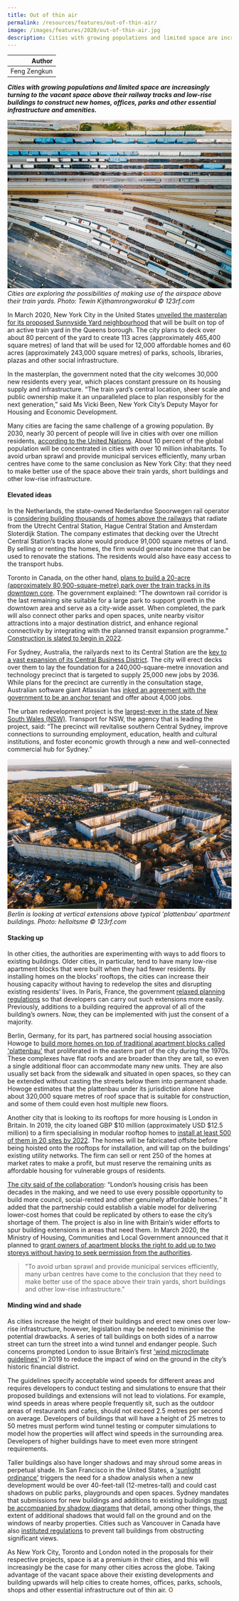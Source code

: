```yaml
---
title: Out of thin air
permalink: /resources/features/out-of-thin-air/
image: /images/features/2020/out-of-thin-air.jpg
description: Cities with growing populations and limited space are increasingly turning to the vacant space above their railway tracks and low-rise buildings to construct new homes, offices, parks and other essential infrastructure and amenities.
---
```


| Author |
|---:|
| Feng Zengkun |

***Cities with growing populations and limited space are increasingly turning to the vacant space above their railway tracks and low-rise buildings to construct new homes, offices, parks and other essential infrastructure and amenities.***

![Aerial view of a train yard](/images/features/2020/out-of-thin-air.jpg/)*Cities are exploring the possibilities of making use of the airspace above their train yards. Photo: Tewin Kijthamrongworakul © 123rf.com*

In March 2020, New York City in the United States [unveiled the masterplan for its proposed Sunnyside Yard neighbourhood](https://api.sunnysideyard.nyc/files/2020-03/200302_SSY_MPH_Executive%20Summary_0.pdf) that will be built on top of an active train yard in the Queens borough. The city plans to deck over about 80 percent of the yard to create 113 acres (approximately 465,400 square metres) of land that will be used for 12,000 affordable homes and 60 acres (approximately 243,000 square metres) of parks, schools, libraries, plazas and other social infrastructure.

In the masterplan, the government noted that the city welcomes 30,000 new residents every year, which places constant pressure on its housing supply and infrastructure. “The train yard’s central location, sheer scale and public ownership make it an unparalleled place to plan responsibly for the next generation,” said Ms Vicki Been, New York City’s Deputy Mayor for Housing and Economic Development. 

Many cities are facing the same challenge of a growing population. By 2030, nearly 30 percent of people will live in cities with over one million residents, [according to the United Nations](https://www.un.org/en/events/citiesday/assets/pdf/the_worlds_cities_in_2018_data_booklet.pdf). About 10 percent of the global population will be concentrated in cities with over 10 million inhabitants. To avoid urban sprawl and provide municipal services efficiently, many urban centres have come to the same conclusion as New York City: that they need to make better use of the space above their train yards, short buildings and other low-rise infrastructure. 

#### **Elevated ideas**

In the Netherlands, the state-owned Nederlandse Spoorwegen rail operator is [considering building thousands of homes above the railways](https://nltimes.nl/2019/07/10/dutch-railways-looking-building-homes-train-tracks) that radiate from the Utrecht Central Station, Hague Central Station and Amsterdam Sloterdijk Station. The company estimates that decking over the Utrecht Central Station’s tracks alone would produce 91,000 square metres of land. By selling or renting the homes, the firm would generate income that can be used to renovate the stations. The residents would also have easy access to the transport hubs. 

Toronto in Canada, on the other hand, [plans to build a 20-acre (approximately 80,900-square-metre) park over the train tracks in its downtown core](https://www.toronto.ca/city-government/planning-development/planning-studies-initiatives/rail-deck-park/rail-deck-park-overview/). The government explained: “The downtown rail corridor is the last remaining site suitable for a large park to support growth in the downtown area and serve as a city-wide asset. When completed, the park will also connect other parks and open spaces, unite nearby visitor attractions into a major destination district, and enhance regional connectivity by integrating with the planned transit expansion programme.” [Construction is slated to begin in 2022](https://globalnews.ca/news/6479106/torontos-rail-deck-park-air-rights/). 

For Sydney, Australia, the railyards next to its Central Station are the [key to a vast expansion of its Central Business District](https://www.planningportal.nsw.gov.au/draftplans/exhibition/draft-strategic-vision-central-state-significant-precinct-ssp-0). The city will erect decks over them to lay the foundation for a 240,000-square-metre innovation and technology precinct that is targeted to supply 25,000 new jobs by 2036. While plans for the precinct are currently in the consultation stage, Australian software giant Atlassian has [inked an agreement with the government to be an anchor tenant](https://www.itnews.com.au/news/nsw-govt-plans-huge-infill-for-sydneys-new-tech-precinct-532587) and offer about 4,000 jobs. 

The urban redevelopment project is the [largest-ever in the state of New South Wales (NSW)](https://www.smh.com.au/national/nsw/the-next-barangaroo-dramatic-makeover-of-central-to-hide-train-lines-20191026-p534gz.html). Transport for NSW, the agency that is leading the project, said: “The precinct will revitalise southern Central Sydney, improve connections to surrounding employment, education, health and cultural institutions, and foster economic growth through a new and well-connected commercial hub for Sydney.”

![plattenbau](/images/features/2020/plattenbau.jpg/)*Berlin is looking at vertical extensions above typical 'plattenbau' apartment buildings. Photo: helloitsme © 123rf.com*

#### **Stacking up**

In other cities, the authorities are experimenting with ways to add floors to existing buildings. Older cities, in particular, tend to have many low-rise apartment blocks that were built when they had fewer residents. By installing homes on the blocks’ rooftops, the cities can increase their housing capacity without having to redevelop the sites and disrupting existing residents’ lives. In Paris, France, the government [relaxed planning regulations](https://edition.cnn.com/style/article/stephane-malka-paris-architecture/index.html) so that developers can carry out such extensions more easily. Previously, additions to a building required the approval of all of the building’s owners. Now, they can be implemented with just the consent of a majority.

Berlin, Germany, for its part, has partnered social housing association Howoge to [build more homes on top of traditional apartment blocks called 'plattenbau'](https://www.bloomberg.com/news/articles/2018-09-06/can-an-east-german-relic-help-fix-berlin-s-housing-crunch) that proliferated in the eastern part of the city during the 1970s. These complexes have flat roofs and are broader than they are tall, so even a single additional floor can accommodate many new units. They are also usually set back from the sidewalk and situated in open spaces, so they can be extended without casting the streets below them into permanent shade. Howoge estimates that the plattenbau under its jurisdiction alone have about 320,000 square metres of roof space that is suitable for construction, and some of them could even host multiple new floors. 

Another city that is looking to its rooftops for more housing is London in Britain. In 2019, the city loaned GBP $10 million (approximately USD $12.5 million) to a firm specialising in modular rooftop homes to [install at least 500 of them in 20 sites by 2022](https://www.london.gov.uk/decisions/dd2326-affordable-homes-programme-2016-2021-mayors-innovation-fund). The homes will be fabricated offsite before being hoisted onto the rooftops for installation, and will tap on the buildings’ existing utility networks. The firm can sell or rent 250 of the homes at market rates to make a profit, but must reserve the remaining units as affordable housing for vulnerable groups of residents. 

[The city said of the collaboration](https://www.apexairspace.co.uk/mayor-london-backs-apex-airspace-10-million/): “London’s housing crisis has been decades in the making, and we need to use every possible opportunity to build more council, social-rented and other genuinely affordable homes.” It added that the partnership could establish a viable model for delivering lower-cost homes that could be replicated by others to ease the city’s shortage of them. The project is also in line with Britain’s wider efforts to spur building extensions in areas that need them. In March 2020, the Ministry of Housing, Communities and Local Government announced that it planned to [grant owners of apartment blocks the right to add up to two storeys without having to seek permission from the authorities](https://www.theguardian.com/society/2020/mar/12/property-owners-right-build-upwards-without-planning-permission). 

> "To avoid urban sprawl and provide municipal services efficiently, many urban centres have come to the conclusion that they need to make better use of the space above their train yards, short buildings and other low-rise infrastructure."

#### **Minding wind and shade**

As cities increase the height of their buildings and erect new ones over low-rise infrastructure, however, legislation may be needed to minimise the potential drawbacks. A series of tall buildings on both sides of a narrow street can turn the street into a wind tunnel and endanger people. Such concerns prompted London to issue Britain’s first ['wind microclimate guidelines'](https://www.cityoflondon.gov.uk/services/environment-and-planning/planning/design/Documents/city-of-london-wind-microclimate-guidelines.pdf) in 2019 to reduce the impact of wind on the ground in the city’s historic financial district. 

The guidelines specify acceptable wind speeds for different areas and requires developers to conduct testing and simulations to ensure that their proposed buildings and extensions will not lead to violations. For example, wind speeds in areas where people frequently sit, such as the outdoor areas of restaurants and cafes, should not exceed 2.5 metres per second on average. Developers of buildings that will have a height of 25 metres to 50 metres must perform wind tunnel testing or computer simulations to model how the properties will affect wind speeds in the surrounding area. Developers of higher buildings have to meet even more stringent requirements. 

Taller buildings also have longer shadows and may shroud some areas in perpetual shade. In San Francisco in the United States, a ['sunlight ordinance'](https://sfplanning.org/resource/shadow-analysis-procedures-and-scope-requirements) triggers the need for a shadow analysis when a new development would be over 40-feet-tall (12-metres-tall) and could cast shadows on public parks, playgrounds and open spaces. Sydney mandates that submissions for new buildings and additions to existing buildings [must be accompanied by shadow diagrams](https://www.cityofsydney.nsw.gov.au/development/application-guide/application-process/additional-requirements) that detail, among other things, the extent of additional shadows that would fall on the ground and on the windows of nearby properties. Cities such as Vancouver in Canada have also [instituted regulations](https://vancouver.ca/home-property-development/protecting-vancouvers-views.aspx) to prevent tall buildings from obstructing significant views. 

As New York City, Toronto and London noted in the proposals for their respective projects, space is at a premium in their cities, and this will increasingly be the case for many other cities across the globe. Taking advantage of the vacant space above their existing developments and building upwards will help cities to create homes, offices, parks, schools, shops and other essential infrastructure out of thin air. **<font color="#967942">O</font>**
